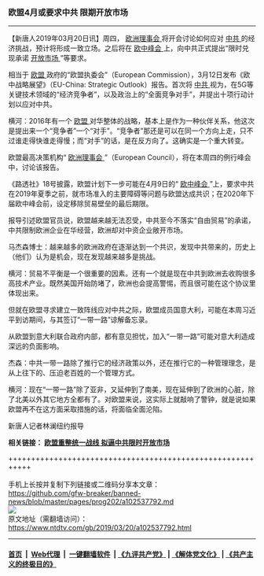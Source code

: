 ### 欧盟4月或要求中共 限期开放市场
------------------------

<div class="post_content" itemprop="articleBody">
 <p>
  【新唐人2019年03月20日讯】周四，
  <a href="https://www.ntdtv.com/gb/欧洲理事会.htm">
   欧洲理事会
  </a>
  将开会讨论如何应对
  <a href="https://www.ntdtv.com/gb/中共.htm">
   中共
  </a>
  的经济挑战，预计将形成一致立场。之后将在
  <a href="https://www.ntdtv.com/gb/欧中峰会.htm">
   欧中峰会
  </a>
  上，向中共正式提出“限时兑现承诺
  <a href="https://www.ntdtv.com/gb/开放市场.htm">
   开放市场
  </a>
  ”等要求。
 </p>
 <p>
  相当于
  <a href="https://www.ntdtv.com/gb/欧盟.htm">
   欧盟
  </a>
  政府的“欧盟执委会”（European Commission），3月12日发布《欧中战略展望》（EU-China: Strategic Outlook）报告。首次将
  <a href="https://www.ntdtv.com/gb/中共.htm">
   中共
  </a>
  视为，在5G等关键技术领域的“经济竞争者”，以及政治上的“全面竞争对手”，并提出十项行动计划以应对中共。
 </p>
 <p>
  横河：2016年有一个
  <a href="https://www.ntdtv.com/gb/欧盟.htm">
   欧盟
  </a>
  对华整体的战略，基本上是作为一种伙伴关系，他这次是提出来一个“竞争者”一个“对手”。“竞争者”那还是可以在同一个方向上走，只不过谁走得快谁走得慢；而“对手”的话，是在反方向了。这确实是一个重大转变。
 </p>
 <p>
  欧盟最高决策机构“
  <a href="https://www.ntdtv.com/gb/欧洲理事会.htm">
   欧洲理事会
  </a>
  ”（European Council），将在本周四的例行峰会中，讨论该报告。
 </p>
 <p>
  《路透社》18号披露，欧盟计划下一步可能在4月9日的“
  <a href="https://www.ntdtv.com/gb/欧中峰会.htm">
   欧中峰会
  </a>
  ”上，要求中共在2019年夏季之前，就市场准入的主要障碍等问题与欧盟达成共识；在2020年下届欧中峰会前，设定移除贸易壁垒的最后期限。
 </p>
 <p>
  报导引述欧盟官员说，欧盟越来越无法忍受，中共至今不落实“自由贸易”的承诺，中共限制欧洲企业在华经营，欧洲却对中资企业敞开市场。
 </p>
 <p>
  马杰森博士：越来越多的欧洲政府在逐渐达到一个共识，发现中共带来的，历史上（他们）认为是机会，现在发现越来越多是挑战。
 </p>
 <p>
  横河：贸易不平衡是一个很重要的因素。还有一个就是现在中共到欧洲去收购很多高技术产业。既然美国开始防堵了，欧洲也会提高警惕，而且很可能在这个协议里体现出来。
 </p>
 <p>
  但就在欧盟寻求建立一致阵线应对中共之际，欧盟成员国意大利，可能在本周习近平到访期间，与其签订“一带一路”谅解备忘录。
 </p>
 <p>
  从欧盟到意大利联合政府内部，都有意见担忧，加入“一带一路”可能对意大利造成深远的负面影响。
 </p>
 <p>
  杰森：中共一带一路除了推行它的经济政策以外，还在推行它的一种管理理念，是从上往下的、压迫老百姓的一个管理方式。
 </p>
 <p>
  横河：现在“一带一路”除了亚非，又延伸到了南美，现在延伸到了欧洲的心脏，除了北美以外其它地方全都有了。对欧盟来说，这实际上就敲响了警钟，就是说如果欧盟再不在这方面采取措施的话，将面临全面沦陷。
 </p>
 <p>
  新唐人记者林澜纽约报导
 </p>
 <p>
  <strong>
   相关链接：
   <a href="https://www.ntdtv.com/b5/2019/03/20/a102537715.html">
    欧盟重整统一战线 拟逼中共限时开放市场
   </a>
  </strong>
 </p>
 <div class="single_ad">
 </div>
</div>

+++++++++++++++++++++++++++++++++++++++++++++++++++++++++++<br/><br/>
手机上长按并复制下列链接或二维码分享本文章：<br/>
https://github.com/gfw-breaker/banned-news/blob/master/pages/prog202/a102537792.md <br/>
<a href='https://github.com/gfw-breaker/banned-news/blob/master/pages/prog202/a102537792.md'><img src='https://github.com/gfw-breaker/banned-news/blob/master/pages/prog202/a102537792.md.png'/></a> <br/>
原文地址（需翻墙访问）：https://www.ntdtv.com/gb/2019/03/20/a102537792.html


------------------------
#### [首页](https://github.com/gfw-breaker/banned-news/blob/master/README.md) &nbsp;|&nbsp; [Web代理](https://github.com/labour-camp/helloworld) &nbsp;|&nbsp; [一键翻墙软件](https://github.com/gfw-breaker/nogfw/blob/master/README.md) &nbsp;| [《九评共产党》](https://github.com/gfw-breaker/9ping.md/blob/master/README.md#九评之一评共产党是什么) | [《解体党文化》](https://github.com/gfw-breaker/jtdwh.md/blob/master/README.md) | [《共产主义的终极目的》](https://github.com/gfw-breaker/gczydzjmd.md/blob/master/README.md)

